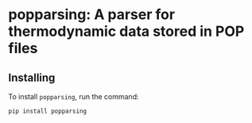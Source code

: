 # popparsing: A parser for thermodynamic data stored in POP files

## Installing

To install `popparsing`, run the command:

`pip install popparsing`


